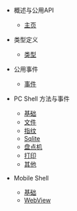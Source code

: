 - 概述与公用API
    - [主页](shell/)

- 类型定义
    - [类型](shell/Types.md)

- 公用事件
    - [事件](shell/common/README.md)

- PC Shell 方法与事件
    - [基础](shell/pc/Common.md)
    - [文件](shell/pc/File.md)
    - [指纹](shell/pc/FingerPrint.md)
    - [Sqlite](shell/pc/Sqlite.md)
    - [盘点机](shell/pc/InventoryMachine.md)
    - [打印](shell/pc/Printer.md)
    - [其他](shell/pc/Other.md)
- Mobile Shell
    - [基础](shell/mobile/Common.md)
    - [WebView](shell/mobile/WebView.md)